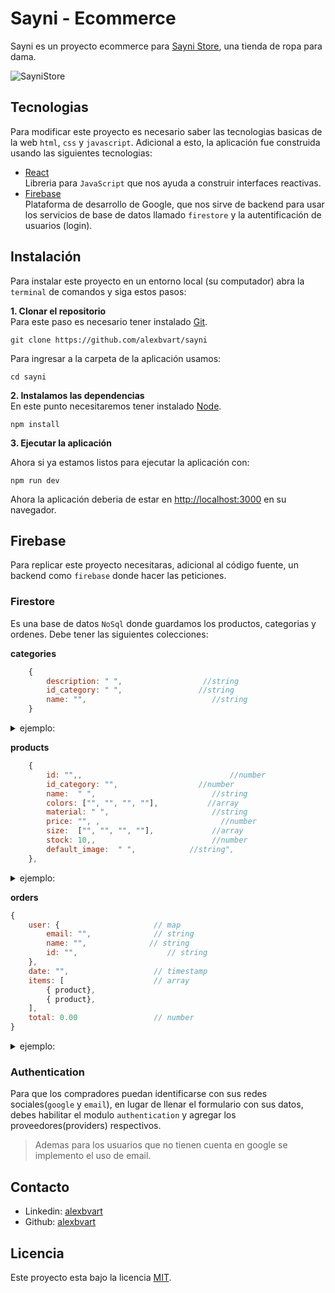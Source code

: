 # Sayni - Ecommerce
Sayni es un proyecto ecommerce para [Sayni Store](https://www.instagram.com/sayni.pe/), una tienda de ropa para dama.

![SayniStore](https://i.ibb.co/rvTR9z5/iphone-multiple-screens-mockup.png)

## Tecnologias
Para modificar este proyecto es necesario saber las tecnologias basicas de la web `html`, `css` y `javascript`. Adicional a esto, la aplicación fue construida usando las siguientes tecnologias:

* [React](https://reactjs.org/) \
Libreria para `JavaScript` que nos ayuda a construir interfaces reactivas.
* [Firebase](https://firebase.google.com/) \
Plataforma de desarrollo de Google, que nos sirve de backend para usar los servicios de base de datos llamado `firestore` y la autentificación de usuarios (login).


## Instalación
Para instalar este proyecto en un entorno local (su computador) abra la `terminal` de comandos y siga estos pasos:

**1. Clonar el repositorio** \
Para este paso es necesario tener instalado [Git](https://git-scm.com/).
``` shell
git clone https://github.com/alexbvart/sayni
```
Para ingresar a la carpeta de la aplicación usamos:
``` shell
cd sayni
```
**2. Instalamos las dependencias**\
En este punto necesitaremos tener instalado [Node](https://nodejs.org/en/).
``` shell
npm install
```


**3. Ejecutar la aplicación**

Ahora si ya estamos listos para ejecutar la aplicación con:

``` shell
npm run dev
```
Ahora la aplicación deberia de estar en [http://localhost:3000](http://localhost:3000) en su navegador.

## Firebase
Para replicar este proyecto necesitaras, adicional al código fuente, un backend como `firebase` donde hacer las peticiones.

### Firestore
Es una base de datos `NoSql` donde guardamos los productos, categorias y ordenes. Debe tener las siguientes colecciones:

**categories**
```javascript
    {
        description: " ",                  //string
        id_category: " ",                 //string
        name: "",                            //string
    }
```
<details>
<summary>ejemplo:</summary>

```javascript
    {
        description: "Esencial para este invierno",
        id_category: "1",
        name: "Poleras",
    }
```
</details>

**products**
```javascript
    {
        id: "",,                                 //number
        id_category: "",                  //number
        name:  " ",                          //string
        colors: ["", "", "", ""],           //array
        material: " ",                       //string
        price: "", ,                           //number
        size:  ["", "", "", ""],             //array
        stock: 10,,                          //number
        default_image:  " ",            //string",
    },
```
<details>
<summary>ejemplo:</summary>

```javascript
    {
        id: 2,
        id_category: "1",
        name: "Polera Oversize",
        colors: ["Celeste Bb", "Lila Bb", "Negro", "Lacre", "Rosa Oscuro", "Melange"],
        material: "Franela Reactiva",
        price: 65,
        size: ["S", "M", "L"],
        stock: 10,
        default_image: "https://gamarraclick.com/5996-large_default/polera-franela-reactiva-palo-rosa.jpg",
    },
```
</details>

**orders**
```javascript
{
    user: {                     // map
        email: "",              // string
        name: "",              // string
        id: "",                    // string
    },
    date: "",                   // timestamp
    items: [                    // array
        { product},
        { product},
    ],
    total: 0.00                 // number
}
```
<details>
<summary>ejemplo:</summary>

```javascript
{
    user: {
        email: "gianella@sayni.com",
        name: "Gianella Briones",
        id: "1985765321",
    },
    date: "Jan 30, 2022 at 1:08:53 PM UTC-5",
    items: [
        { }, { }
    ],
    total: 120
}
```
</details>

### Authentication
Para que los compradores puedan identificarse con sus redes sociales(`google` y `email`), en lugar de llenar el formulario con sus datos, debes habilitar el modulo `authentication` y agregar los proveedores(providers) respectivos.

>  Ademas para los usuarios que no tienen cuenta en google se implemento el uso de email.

## Contacto
* Linkedin: [alexbvart](https://www.linkedin.com/in/alexbvart/)
* Github: [alexbvart](https://github.com/alexbvart)

##  Licencia
Este proyecto esta bajo la licencia [MIT](/LICENCE).
